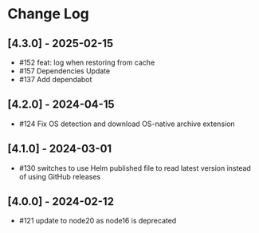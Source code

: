 # Change Log

## [4.3.0] - 2025-02-15

-  #152 feat: log when restoring from cache
-  #157 Dependencies Update
-  #137 Add dependabot

## [4.2.0] - 2024-04-15

-  #124 Fix OS detection and download OS-native archive extension

## [4.1.0] - 2024-03-01

-  #130 switches to use Helm published file to read latest version instead of using GitHub releases

## [4.0.0] - 2024-02-12

-  #121 update to node20 as node16 is deprecated
